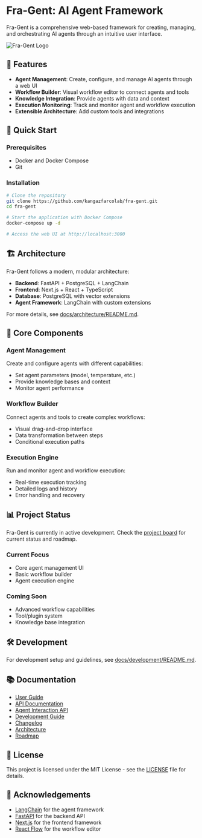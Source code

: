 # Fra-Gent: AI Agent Framework

Fra-Gent is a comprehensive web-based framework for creating, managing, and orchestrating AI agents through an intuitive user interface.

![Fra-Gent Logo](docs/images/logo-placeholder.png)

## 🌟 Features

- **Agent Management**: Create, configure, and manage AI agents through a web UI
- **Workflow Builder**: Visual workflow editor to connect agents and tools
- **Knowledge Integration**: Provide agents with data and context
- **Execution Monitoring**: Track and monitor agent and workflow execution
- **Extensible Architecture**: Add custom tools and integrations

## 🚀 Quick Start

### Prerequisites

- Docker and Docker Compose
- Git

### Installation

```bash
# Clone the repository
git clone https://github.com/kangazfarcolab/fra-gent.git
cd fra-gent

# Start the application with Docker Compose
docker-compose up -d

# Access the web UI at http://localhost:3000
```

## 🏗️ Architecture

Fra-Gent follows a modern, modular architecture:

- **Backend**: FastAPI + PostgreSQL + LangChain
- **Frontend**: Next.js + React + TypeScript
- **Database**: PostgreSQL with vector extensions
- **Agent Framework**: LangChain with custom extensions

For more details, see [docs/architecture/README.md](docs/architecture/README.md).

## 🧩 Core Components

### Agent Management

Create and configure agents with different capabilities:

- Set agent parameters (model, temperature, etc.)
- Provide knowledge bases and context
- Monitor agent performance

### Workflow Builder

Connect agents and tools to create complex workflows:

- Visual drag-and-drop interface
- Data transformation between steps
- Conditional execution paths

### Execution Engine

Run and monitor agent and workflow execution:

- Real-time execution tracking
- Detailed logs and history
- Error handling and recovery

## 📊 Project Status

Fra-Gent is currently in active development. Check the [project board](https://github.com/kangazfarcolab/fra-gent/projects/1) for current status and roadmap.

### Current Focus

- Core agent management UI
- Basic workflow builder
- Agent execution engine

### Coming Soon

- Advanced workflow capabilities
- Tool/plugin system
- Knowledge base integration

## 🛠️ Development

For development setup and guidelines, see [docs/development/README.md](docs/development/README.md).

## 📚 Documentation

- [User Guide](docs/user-guide/README.md)
- [API Documentation](docs/api/README.md)
- [Agent Interaction API](docs/api/AGENT_INTERACTION.md)
- [Development Guide](docs/development/README.md)
- [Changelog](docs/development/CHANGELOG.md)
- [Architecture](docs/architecture/README.md)
- [Roadmap](docs/ROADMAP.md)

## 📄 License

This project is licensed under the MIT License - see the [LICENSE](LICENSE) file for details.

## 🙏 Acknowledgements

- [LangChain](https://github.com/langchain-ai/langchain) for the agent framework
- [FastAPI](https://fastapi.tiangolo.com/) for the backend API
- [Next.js](https://nextjs.org/) for the frontend framework
- [React Flow](https://reactflow.dev/) for the workflow editor
